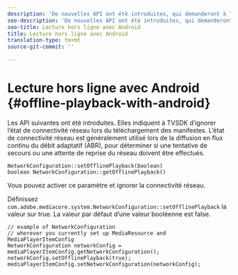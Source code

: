 ```yaml
---
description: 'De nouvelles API ont été introduites, qui demanderont à TVSDK d’ignorer l’état de connectivité réseau lors du téléchargement des manifestes. '
seo-description: 'De nouvelles API ont été introduites, qui demanderont à TVSDK d’ignorer l’état de connectivité réseau lors du téléchargement des manifestes. '
seo-title: Lecture hors ligne avec Android
title: Lecture hors ligne avec Android
translation-type: tm+mt
source-git-commit: ''

---
```



# Lecture hors ligne avec Android {#offline-playback-with-android}

Les API suivantes ont été introduites. Elles indiquent à TVSDK d’ignorer l’état de connectivité réseau lors du téléchargement des manifestes. L’état de connectivité réseau est généralement utilisé lors de la diffusion en flux continu du débit adaptatif (ABR), pour déterminer si une tentative de secours ou une attente de reprise du réseau doivent être effectués.

```
NetworkConfiguration::setOfflinePlayback(boolean)
boolean NetworkConfiguration::getOfflinePlayback()
```

Vous pouvez activer ce paramètre et ignorer la connectivité réseau.

Définissez `com.adobe.mediacore.system.NetworkConfiguration::setOfflinePlayback` la valeur sur true. La valeur par défaut d’une valeur booléenne est false.

```
// example of NetworkConfiguration
// wherever you currently set up MediaResource and MediaPlayerItemConfig
NetworkConfiguration networkConfig = mediaPlayerItemConfig.getNetworkConfiguration();
networkConfig.setOfflinePlayback(true);
mediaPlayerItemConfig.setNetworkConfiguration(networkConfig);
```
